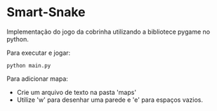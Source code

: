 # Smart-Snake

Implementação do jogo da cobrinha utilizando a bibliotece pygame no python.

Para executar e jogar:

    python main.py

Para adicionar mapa:
- Crie um arquivo de texto na pasta 'maps'
- Utilize 'w' para desenhar uma parede e 'e' para espaços vazios.